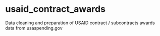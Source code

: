# usaid_contract_awards
Data cleaning and preparation of USAID contract / subcontracts awards data from usaspending.gov
